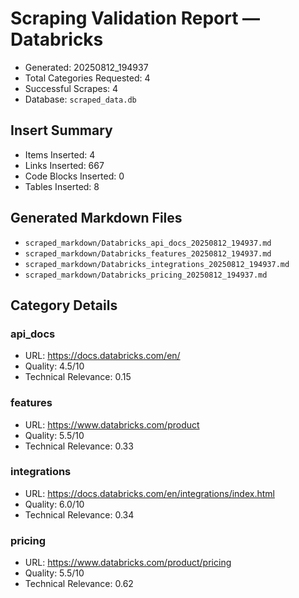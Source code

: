 # Scraping Validation Report — Databricks

- Generated: 20250812_194937
- Total Categories Requested: 4
- Successful Scrapes: 4
- Database: `scraped_data.db`

## Insert Summary

- Items Inserted: 4
- Links Inserted: 667
- Code Blocks Inserted: 0
- Tables Inserted: 8

## Generated Markdown Files

- `scraped_markdown/Databricks_api_docs_20250812_194937.md`
- `scraped_markdown/Databricks_features_20250812_194937.md`
- `scraped_markdown/Databricks_integrations_20250812_194937.md`
- `scraped_markdown/Databricks_pricing_20250812_194937.md`

## Category Details

### api_docs
- URL: https://docs.databricks.com/en/
- Quality: 4.5/10
- Technical Relevance: 0.15

### features
- URL: https://www.databricks.com/product
- Quality: 5.5/10
- Technical Relevance: 0.33

### integrations
- URL: https://docs.databricks.com/en/integrations/index.html
- Quality: 6.0/10
- Technical Relevance: 0.34

### pricing
- URL: https://www.databricks.com/product/pricing
- Quality: 5.5/10
- Technical Relevance: 0.62
